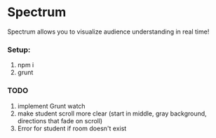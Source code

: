 Spectrum
======
Spectrum allows you to visualize audience understanding in real time!

### Setup:  
1. npm i  
2. grunt  

### TODO  
1. implement Grunt watch
1. make student scroll more clear (start in middle, gray background, directions that fade on scroll)
1. Error for student if room doesn't exist
